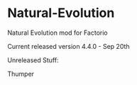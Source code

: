 # Natural-Evolution
Natural Evolution mod for Factorio

Current released version 4.4.0 - Sep 20th

Unreleased Stuff:

Thumper

